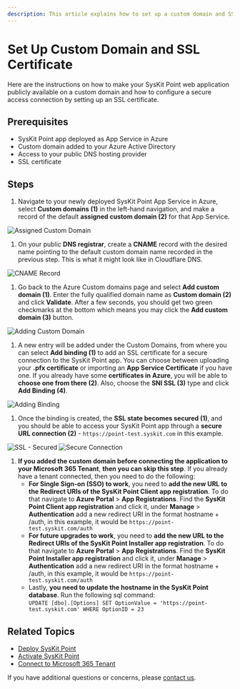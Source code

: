 ```yaml
---
description: This article explains how to set up a custom domain and SSL certificate.
---
```


# Set Up Custom Domain and SSL Certificate

Here are the instructions on how to make your SysKit Point web application publicly available on a custom domain and how to configure a secure access connection by setting up an SSL certificate.

## Prerequisites

* SysKit Point app deployed as App Service in Azure
* Custom domain added to your Azure Active Directory
* Access to your public DNS hosting provider
* SSL certificate

## Steps

1. Navigate to your newly deployed SysKit Point App Service in Azure, select **Custom domains (1)** in the left-hand navigation, and make a record of the default **assigned custom domain (2)** for that App Service.

![Assigned Custom Domain](../.gitbook/assets/custom-domain-and-ssl-certificate\_custom-domain-record.png)

1. On your public **DNS registrar**, create a **CNAME** record with the desired name pointing to the default custom domain name recorded in the previous step. This is what it might look like in Cloudflare DNS.

![CNAME Record](../.gitbook/assets/custom-domain-and-ssl-certificate\_cname-record.png)

1. Go back to the Azure Custom domains page and select **Add custom domain (1)**. Enter the fully qualified domain name as **Custom domain (2)** and click **Validate**. After a few seconds, you should get two green checkmarks at the bottom which means you may click the **Add custom domain (3)** button.

![Adding Custom Domain](../.gitbook/assets/custom-domain-and-ssl-certificate\_add-custom-domain.png)

1. A new entry will be added under the Custom Domains, from where you can select **Add binding (1)** to add an SSL certificate for a secure connection to the SysKit Point app. You can choose between uploading your **.pfx certificate** or importing an **App Service Certificate** if you have one. If you already have some **certificates in Azure**, you will be able to **choose one from there (2)**. Also, choose the **SNI SSL (3)** type and click **Add Binding (4)**.

![Adding Binding](../.gitbook/assets/custom-domain-and-ssl-certificate\_add-binding.png)

1. Once the binding is created, the **SSL state becomes secured (1)**, and you should be able to access your SysKit Point app through a **secure URL connection (2)** - `https://point-test.syskit.com` in this example.

![SSL - Secured](../.gitbook/assets/custom-domain-and-ssl-certificate\_secured.png) ![Secure Connection](../.gitbook/assets/custom-domain-and-ssl-certificate\_secure-connection.png)

1. **If you added the custom domain before connecting the application to your Microsoft 365 Tenant**, **then you can skip this step**. If you already have a tenant connected, then you need to do the following:
   * **For Single Sign-on (SSO) to work**, you need to **add the new URL to the Redirect URIs of the SysKit Point Client app registration**. To do that navigate to **Azure Portal** > **App Registrations**. Find the **SysKit Point Client app registration** and click it, under **Manage** > **Authentication** add a new redirect URI in the format hostname + /auth, in this example, it would be `https://point-test.syskit.com/auth`
   * **For future upgrades to work**, you need to **add the new URL to the Redirect URIs of the SysKit Point Installer app registration**. To do that navigate to **Azure Portal** > **App Registrations**. Find the **SysKit Point Installer app registration** and click it, under **Manage** > **Authentication** add a new redirect URI in the format hostname + /auth, in this example, it would be `https://point-test.syskit.com/auth`
   * Lastly, **you need to update the hostname in the SysKit Point database**. Run the following sql command:\
     `UPDATE [dbo].[Options] SET OptionValue = 'https://point-test.syskit.com' WHERE OptionID = 23`

## Related Topics

* [Deploy SysKit Point](deploy-syskit-point.md)
* [Activate SysKit Point](../activation/activate-syskit-point.md)
* [Connect to Microsoft 365 Tenant](connect-to-tenant.md)

If you have additional questions or concerns, please [contact us](https://www.syskit.com/contact-us/).
